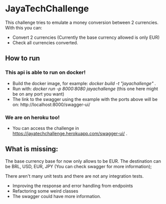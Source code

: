 # JayaTechChallenge


This challenge tries to emulate a money conversion between 2 currencies. With this you can:

- Convert 2 currencies (Currently the base currency allowed is only EUR)
- Check all currencies converted.

## How to run

### This api is able to run on docker!

- Build the docker image, for example:  *docker build -t "jayachallenge" .*
- Run with: *docker run -p 8000:8080 jayachallenge*  (this one here might be on any port you want)
- The link to the swagger using the example with the ports above will be on: http://localhost:8000/swagger-ui/

### We are on heroku too!

- You can access the challenge in https://jayatechchallenge.herokuapp.com/swagger-ui/ .


## What is missing:

The base currency base for now only allows to be EUR. The destination can be BRL, USD, EUR, JPY (You can check swagger for more information);

There aren't many unit tests and there are not any integration tests.

- Improving the response and error handling from endpoints
- Refactoring some weird classes
- The swagger could have more information.
